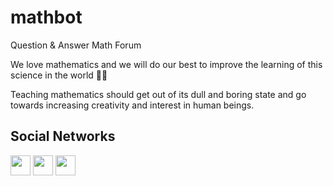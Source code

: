 # mathbot
Question & Answer Math Forum

<p>We love mathematics and we will do our best to improve the learning of this science in the world 💚🔥</p>

<p>Teaching mathematics should get out of its dull and boring state and go towards increasing creativity and interest in human beings.</p>

## Social Networks
[<img src="https://www.vectorlogo.zone/logos/instagram/instagram-tile.svg" width="32">](https://www.instagram.com/themathbot)
[<img src="https://www.vectorlogo.zone/logos/facebook/facebook-tile.svg" width="32">](https://www.facebook.com/officialmathbot)
[<img src="https://www.vectorlogo.zone/logos/telegram/telegram-tile.svg" width="32">](http://t.me/math_20_bot)